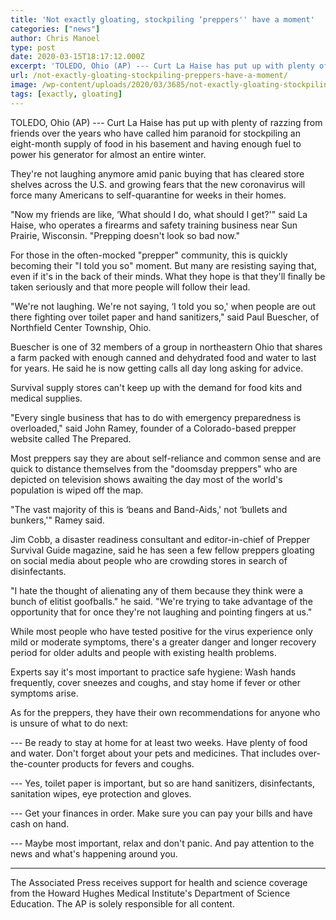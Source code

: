 ```yaml
---
title: 'Not exactly gloating, stockpiling ‘preppers'' have a moment'
categories: ["news"]
author: Chris Manoel
type: post
date: 2020-03-15T18:17:12.000Z
excerpt: 'TOLEDO, Ohio (AP) --- Curt La Haise has put up with plenty of razzing from friends over the years who have called him paranoid for stockpiling an eight-month supply of food in his basement and having enough fuel to power his generator for almost an entire winter. They''re not laughing anymore amid panic buying that&hellip;'
url: /not-exactly-gloating-stockpiling-preppers-have-a-moment/
image: /wp-content/uploads/2020/03/3685/not-exactly-gloating-stockpiling-preppers-have-a-moment.jpg
tags: [exactly, gloating]
---
```


TOLEDO, Ohio (AP) --- Curt La Haise has put up with plenty of razzing from friends over the years who have called him paranoid for stockpiling an eight-month supply of food in his basement and having enough fuel to power his generator for almost an entire winter.

They're not laughing anymore amid panic buying that has cleared store shelves across the U.S. and growing fears that the new coronavirus will force many Americans to self-quarantine for weeks in their homes.

"Now my friends are like, ‘What should I do, what should I get?'" said La Haise, who operates a firearms and safety training business near Sun Prairie, Wisconsin. "Prepping doesn't look so bad now."

For those in the often-mocked "prepper" community, this is quickly becoming their "I told you so" moment. But many are resisting saying that, even if it's in the back of their minds. What they hope is that they'll finally be taken seriously and that more people will follow their lead.

"We're not laughing. We're not saying, ‘I told you so,' when people are out there fighting over toilet paper and hand sanitizers," said Paul Buescher, of Northfield Center Township, Ohio.

Buescher is one of 32 members of a group in northeastern Ohio that shares a farm packed with enough canned and dehydrated food and water to last for years. He said he is now getting calls all day long asking for advice.

Survival supply stores can't keep up with the demand for food kits and medical supplies.

"Every single business that has to do with emergency preparedness is overloaded," said John Ramey, founder of a Colorado-based prepper website called The Prepared.

Most preppers say they are about self-reliance and common sense and are quick to distance themselves from the "doomsday preppers" who are depicted on television shows awaiting the day most of the world's population is wiped off the map.

"The vast majority of this is ‘beans and Band-Aids,' not ‘bullets and bunkers,'" Ramey said.

Jim Cobb, a disaster readiness consultant and editor-in-chief of Prepper Survival Guide magazine, said he has seen a few fellow preppers gloating on social media about people who are crowding stores in search of disinfectants.

"I hate the thought of alienating any of them because they think were a bunch of elitist goofballs." he said. "We're trying to take advantage of the opportunity that for once they're not laughing and pointing fingers at us."

While most people who have tested positive for the virus experience only mild or moderate symptoms, there's a greater danger and longer recovery period for older adults and people with existing health problems.

Experts say it's most important to practice safe hygiene: Wash hands frequently, cover sneezes and coughs, and stay home if fever or other symptoms arise.

As for the preppers, they have their own recommendations for anyone who is unsure of what to do next:

\--- Be ready to stay at home for at least two weeks. Have plenty of food and water. Don't forget about your pets and medicines. That includes over-the-counter products for fevers and coughs.

\--- Yes, toilet paper is important, but so are hand sanitizers, disinfectants, sanitation wipes, eye protection and gloves.

\--- Get your finances in order. Make sure you can pay your bills and have cash on hand.

\--- Maybe most important, relax and don't panic. And pay attention to the news and what's happening around you.

* * *

The Associated Press receives support for health and science coverage from the Howard Hughes Medical Institute's Department of Science Education. The AP is solely responsible for all content.
